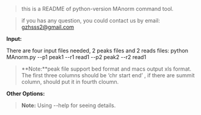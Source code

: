 > this is a README of python-version MAnorm command tool.

> if you has any question, you could contact us by email: gzhsss2@gmail.com

**Input:**

There are four input files needed, 2 peaks files and 2 reads files:
    python MAnorm.py --p1 peak1 --r1 read1 --p2 peak2 --r2 read1

> **Note:**peak file support bed format and macs output xls format. The first three columns 
should be ‘chr start end’ , if there are summit column, should put it in fourth cloumn.

**Other Options:**

> **Note:** Using --help for seeing details.
